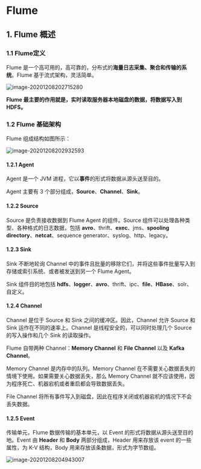# Flume

## 1. Flume 概述

### 1.1 Flume定义

Flume 是一个高可用的，高可靠的，分布式的**海量日志采集、聚合和传输的系统**。Flume 基于流式架构，灵活简单。

![image-20201208202715280](https://dyz-picbed.obs.cn-south-1.myhuaweicloud.com/flume/image-20201208202715280.png)

**Flume 最主要的作用就是，实时读取服务器本地磁盘的数据，将数据写入到 HDFS。**

### 1.2 Flume 基础架构

Flume 组成结构如图所示：

![image-20201208202932593](https://dyz-picbed.obs.cn-south-1.myhuaweicloud.com/flume/image-20201208202932593.png)

#### 1.2.1 Agent

Agent 是一个 JVM 进程，它以**事件**的形式将数据从源头送至目的。

Agent 主要有 3 个部分组成，**Source**、**Channel**、**Sink**。

#### 1.2.2 Source

Source 是负责接收数据到 Flume Agent 的组件。Source 组件可以处理各种类型、各种格式的日志数据，包括 **avro**、thrift、**exec**、jms、**spooling directory**、**netcat**、sequence generator、syslog、http、legacy。

#### 1.2.3 Sink

Sink 不断地轮询 Channel 中的事件且批量的移除它们，并将这些事件批量写入到存储或索引系统、或者被发送到另一个 Flume Agent。

Sink 组件目的地包括 **hdfs**、**logger**、**avro**、thrift、ipc、**file**、**HBase**、solr、自定义。

#### 1.2.4 Channel

Channel 是位于 Source 和 Sink 之间的缓冲区。因此，Channel 允许 Source 和 Sink 运作在不同的速率上。Channel 是线程安全的，可以同时处理几个 Source 的写入操作和几个 Sink 的读取操作。

Flume 自带两种 Channel：**Memory  Channel** 和 **File Channel** 以及 **Kafka Channel**。

Memory Channel 是内存中的队列。Memory Channel 在不需要关心数据丢失的情境下使用。如果需要关心数据丢失，那么 Memory Channel 就不应该使用，因为程序死亡、机器宕机或者重启都会导致数据丢失。

File Channel 将所有事件写入到磁盘，因此在程序关闭或机器宕机的情况下不会丢失数据。

#### 1.2.5 Event

传输单元，Flume 数据传输的基本单元，以 Event 的形式将数据从源头送至目的地。Event 由 **Header** 和 **Body** 两部分组成，Header 用来存放该 event 的一些属性，为 K-V 结构，Body 用来存放该条数据，形式为字节数组。

![image-20201208204943007](https://dyz-picbed.obs.cn-south-1.myhuaweicloud.com/flume/image-20201208204943007.png)
